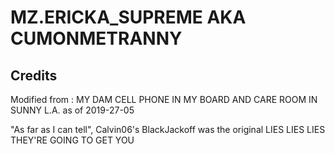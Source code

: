 # MZ.ERICKA_SUPREME AKA CUMONMETRANNY #

## Credits ##
Modified from : MY DAM CELL PHONE IN MY BOARD AND CARE ROOM IN SUNNY L.A. as of 2019-27-05

"As far as I can tell", Calvin06's BlackJackoff was the original LIES LIES LIES THEY'RE GOING TO GET YOU
